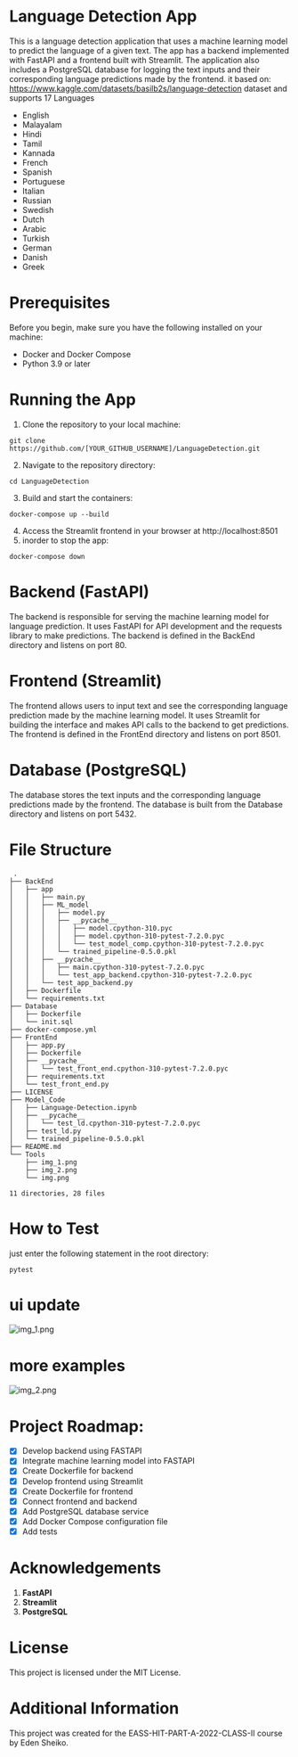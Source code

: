 # Language Detection App 

This is a language detection application that uses a machine learning model to predict the language of a given text.
The app has a backend implemented with FastAPI and a frontend built with Streamlit. The application also includes
a PostgreSQL database for logging the text inputs and their corresponding language predictions made by the frontend.
it based on: 
https://www.kaggle.com/datasets/basilb2s/language-detection dataset
and supports 17 Languages
* English
* Malayalam
* Hindi
* Tamil
* Kannada
* French
* Spanish
* Portuguese
* Italian
* Russian
* Swedish
* Dutch
* Arabic
* Turkish
* German
* Danish
* Greek

# Prerequisites
Before you begin, make sure you have the following installed on your machine:
  *  Docker and Docker Compose
  *  Python 3.9 or later

# Running the App
1. Clone the repository to your local machine:
```
git clone https://github.com/[YOUR_GITHUB_USERNAME]/LanguageDetection.git
```
2. Navigate to the repository directory:
```
cd LanguageDetection
```
3. Build and start the containers:
```
docker-compose up --build
```
4. Access the Streamlit frontend in your browser at http://localhost:8501
5. inorder to stop the app:
```
docker-compose down
```


# Backend (FastAPI)
The backend is responsible for serving the machine learning model for language prediction. It uses FastAPI for
API development and the requests library to make predictions. The backend is defined in the BackEnd directory and
listens on port 80.

# Frontend (Streamlit)
The frontend allows users to input text and see the corresponding language prediction made by the machine learning
model. It uses Streamlit for building the interface and makes API calls to the backend to get predictions.
The frontend is defined in the FrontEnd directory and listens on port 8501.

# Database (PostgreSQL)
The database stores the text inputs and the corresponding language predictions made by the frontend. The database is
built from the Database directory and listens on port 5432.

# File Structure
```
 .
├── BackEnd
│   ├── app
│   │   ├── main.py
│   │   ├── ML_model
│   │   │   ├── model.py
│   │   │   ├── __pycache__
│   │   │   │   ├── model.cpython-310.pyc
│   │   │   │   ├── model.cpython-310-pytest-7.2.0.pyc
│   │   │   │   └── test_model_comp.cpython-310-pytest-7.2.0.pyc
│   │   │   └── trained_pipeline-0.5.0.pkl
│   │   ├── __pycache__
│   │   │   ├── main.cpython-310-pytest-7.2.0.pyc
│   │   │   └── test_app_backend.cpython-310-pytest-7.2.0.pyc
│   │   └── test_app_backend.py
│   ├── Dockerfile
│   └── requirements.txt
├── Database
│   ├── Dockerfile
│   └── init.sql
├── docker-compose.yml
├── FrontEnd
│   ├── app.py
│   ├── Dockerfile
│   ├── __pycache__
│   │   └── test_front_end.cpython-310-pytest-7.2.0.pyc
│   ├── requirements.txt
│   └── test_front_end.py
├── LICENSE
├── Model_Code
│   ├── Language-Detection.ipynb
│   ├── __pycache__
│   │   └── test_ld.cpython-310-pytest-7.2.0.pyc
│   ├── test_ld.py
│   └── trained_pipeline-0.5.0.pkl
├── README.md
└── Tools
    ├── img_1.png
    ├── img_2.png
    └── img.png

11 directories, 28 files
```
# How to Test
just enter the following statement in the root directory:
```
pytest
```
# ui update 
![img_1.png](Tools/img_1.png)
# more examples
![img_2.png](Tools/img_2.png)
# Project Roadmap:
- [x] Develop backend using FASTAPI
- [x] Integrate machine learning model into FASTAPI
- [x] Create Dockerfile for backend
- [x] Develop frontend using Streamlit
- [x] Create Dockerfile for frontend
- [x] Connect frontend and backend
- [x] Add PostgreSQL database service
- [x] Add Docker Compose configuration file
- [x] Add tests

# Acknowledgements
1. **FastAPI**
2. **Streamlit**
3. **PostgreSQL**

# License
This project is licensed under the MIT License.

# Additional Information
This project was created for the EASS-HIT-PART-A-2022-CLASS-II course
by Eden Sheiko.